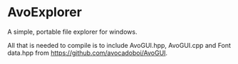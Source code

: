 # AvoExplorer
A simple, portable file explorer for windows.

All that is needed to compile is to include AvoGUI.hpp, AvoGUI.cpp and Font data.hpp from https://github.com/avocadoboi/AvoGUI.

